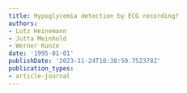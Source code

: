 ```yaml
---
title: Hypoglycemia detection by ECG recording?
authors:
- Lutz Heinemann
- Jutta Meinhold
- Werner Kunze
date: '1995-01-01'
publishDate: '2023-11-24T10:38:59.752378Z'
publication_types:
- article-journal
---
```

